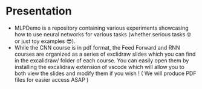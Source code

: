 # Presentation
- MLPDemo is a repository containing various experiments showcasing how to use neural networks for various tasks (whether serious tasks 🤓 or just toy examples 😎).
- While the CNN course is in pdf format, the Feed Forward and RNN courses are organized as a series of exclidraw slides which you can find in the excalidraw/ folder of each course. You can easily open them by installing the excalidraw extension of vscode which will allow you to both view the slides and modify them if you wish ! ( We will produce PDF files for easier access ASAP )
